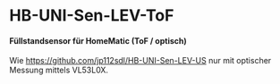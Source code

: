 # HB-UNI-Sen-LEV-ToF
#### Füllstandsensor für HomeMatic (ToF / optisch)

Wie https://github.com/jp112sdl/HB-UNI-Sen-LEV-US nur mit optischer Messung mittels VL53L0X.
